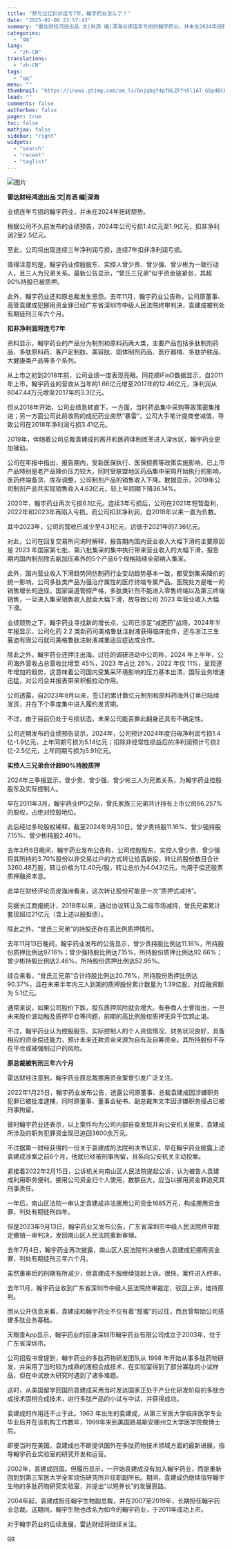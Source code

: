 ```yaml
---
title: "预亏过亿扣非连亏7年，翰宇药业怎么了？"
date: "2025-02-08 23:57:42"
summary: "雷达财经鸿途出品 文|肖洒 编|深海业绩连年亏损的翰宇药业，并未在2024年扭转颓势。根据公司不久前..."
categories:
  - "qq"
lang:
  - "zh-CN"
translations:
  - "zh-CN"
tags:
  - "qq"
menu: ""
thumbnail: "https://inews.gtimg.com/om_ls/OnjqbgY4pf0LZFfn5l1AT_G5pdBCBCC--07awjHKI187EAA_640360/0"
lead: ""
comments: false
authorbox: false
pager: true
toc: false
mathjax: false
sidebar: "right"
widgets:
  - "search"
  - "recent"
  - "taglist"
---
```


![图片](https://inews.gtimg.com/news_bt/OHc4ODp7Orx37EOZ90BAoTPIARjdCHizXtbrieYqliSM0AA/641)

**雷达财经鸿途出品 文|肖洒 编|深海**

业绩连年亏损的翰宇药业，并未在2024年扭转颓势。

根据公司不久前发布的业绩预告，2024年公司亏损1.4亿元至1.9亿元，扣非净利润2至2.5亿元。

至此，公司将出现连续三年净利润亏损，连续7年扣非净利润亏损。

值得注意的是，翰宇药业控股股东、实控人曾少贵、曾少强、曾少彬为一致行动人，且三人为兄弟关系。最新公告显示，“曾氏三兄弟”似乎资金链紧张，其超90%持股已被质押。

此外，翰宇药业还和原总裁发生恩怨。去年11月，翰宇药业公告称，公司原董事、高管袁建成犯挪用资金罪已经广东省深圳市中级人民法院终审判决，袁建成被判处有期徒刑三年六个月。

**扣非净利润将连亏7年**

资料显示，翰宇药业的产品分为制剂和原料药两大类，主要产品包括多肽制剂药品、多肽原料药、客户定制肽、美容肽、固体制剂药品、医疗器械、多肽护肤品、大健康类产品等多个系列。

从上市之初到2018年前，公司业绩一度表现亮眼。同花顺iFinD数据显示，自2011年上市，翰宇药业的营收从当年的1.66亿元增至2017年的12.46亿元，净利润从8047.44万元增至2017年的3.3亿元。

但从2018年开始，公司业绩急转直下。一方面，当时药品集中采购等政策密集推进；另一方面公司此前收购的成纪药业突然“暴雷”，公司大手笔计提商誉减值，导致公司在2018年净利润亏损3.41亿元。

2019年，伴随着公司总裁袁建成的离开和医药体制改革进入深水区，翰宇药业更加被动。

公司在年报中指出，报告期内，受新医保执行、医保控费等政策实施影响，已上市产品特别是老产品降价压力较大，同时受联盟地区药品集中采购开始执行的影响，医药终端备货、库存调整，公司制剂产品的销售收入下降。数据显示，2019年公司制剂产品共实现销售收入4.63亿元，较上年同期下降36.14%。

2020年，翰宇药业再次亏损6.1亿元。连续3年亏损后，公司在2021年短暂盈利，2022年和2023年再陷入亏损。而公司扣非净利润，自2018年以来一直为负数。

其中2023年，公司的营收已减少至4.31亿元，远低于2021年的7.36亿元。

对此，公司在回复交易所问询时解释，报告期内国内营业收入大幅下滑的主要原因是 2023 年国家第七批、第八批集采的集中执行带来营业收入的大幅下滑，报告期内国内制剂除去氨加压素外的5个产品6个规格陆续全部纳入集采。

此外，国内营业收入下滑趋势同仿制药行业变动趋势基本一致，都受到集采降价的统一影响，公司多肽类产品为强治疗属性的医疗终端专属产品，医院处方是唯一的销售增长的途径，国家渠道管控严格，多肽类针剂不能进入零售终端以及第三终端销售，一旦进入集采销售收入就会大幅下滑，故导致公司 2023 年营业收入大幅下滑。

业绩颓势之下，翰宇药业寻找新的增长点，公司已涉足“减肥药”战场，2024年半年报显示，公司化药 2.2 类新药司美格鲁肽注射液获得临床批件，还与浙江三生蔓迪有限公司就司美格鲁肽注射液减重适应症达成合作。

除此之外，翰宇药业还押注出海。过往的调研活动中公司称，2024 年上半年，公司海外营收占总营收比增至 45%，2023 年占比 26%，2022 年仅 11%，呈现逐年增加的趋势，这意味着公司国内受集采环境影响的压力基本出清，国际业务增速迅猛，对公司合并报表带来积极拉动作用。

公司透露，自2023年9月以来，签订的累计数亿元制剂和原料药海外订单已陆续发货，并在下个季度集中进入履约发货期。

不过，由于目前仍处于亏损状态，未来公司能否靠此翻身还具有不确定性。

公司近期发布的业绩预告显示，2024年，公司预计2024年度归母净利润亏损1.4亿-1.9亿元，上年同期亏损为5.14亿元；扣除非经常性损益后的净利润预计亏损2亿-2.5亿元，上年同期亏损为5.91亿元。

**实控人三兄弟合计超90%持股质押**

2024年三季报显示，曾少贵、曾少强、曾少彬三人为兄弟关系，为翰宇药业控股股东及实际控制人。

早在2011年3月，翰宇药业IPO之际，曾氏家族三兄弟共计持有上市公司66.257%的股权，占绝对控股地位。

此后经过多轮股权稀释，截至2024年9月30日，曾少贵持股11.16%、曾少强持股7.15%、曾少彬持股2.46%。

去年3月6日晚间，翰宇药业发布公告称，公司控股股东、实控人曾少贵、曾少强将其所持的3.70%股份以非交易过户的方式转让给高新投，转让的股份数目合计3260.48万股，转让价格为12.40元/股，转让总价为4.043亿元，均用于偿还股票质押融资本息。

此举在财经评论员皮海洲看来，这次转让股份可能是一次“质押式减持”。

另据长江商报统计，2018年以来，通过协议转让及二级市场减持，曾氏兄弟累计套现超过21亿元（含上述以股抵债）。

除此之外，“曾氏三兄弟”的持股还存在高比例质押情形。

去年11月13日晚间，翰宇药业发布的公告显示，曾少贵持股比例达11.16%，所持股份质押比例达97.16%；曾少强持股比例达7.15%，所持股份质押比例达92.66%；曾少彬持股比例达2.46%，所持股份质押比例达52.95%。

综合来看，“曾氏三兄弟”合计持股比例达20.76%，所持股份质押比例达90.37%，且在未来半年内三人到期的质押股份累计数量为 1.39亿股，对应融资额为 5.1亿元。

通常来说，如果公司股价下跌，股东质押风险就会增大。有券商人士曾指出，一旦未来股价波动触及质押平仓等问题，前期的高比例股权质押无异于饮鸩止渴。

不过，翰宇药业认为控股股东、实际控制人的个人资信情况、财务状况良好，具备相应的资金偿还能力，预计未来还款资金来源为自有及自筹资金。其所持股份不存在平仓或被强制过户的风险。

**原总裁被判刑三年六个月**

雷达财经注意到，翰宇药业原总裁挪用资金案曾引发广泛关注。

2022年1月25日，翰宇药业发布公告，透露公司原董事、总裁袁建成因涉嫌职务犯罪已被批准逮捕，同时原董事、董事会秘书、副总裁朱文丰因涉嫌职务侵占已被刑事拘留。

彼时翰宇药业还表示，以上案件均为公司内部自查发现并向公安机关报案，袁建成所涉及的职务犯罪资金现已追回3600余万元。

不过据第一财经获得的一份关于袁建成的法院判决书证实，早在翰宇药业披露上述袁建成涉案之前6个月，他就已经被刑事拘留，且系向公安机关主动投案。

紧接着2022年2月15日，公诉机关向南山区人民法院提起公诉，认为被告人袁建成利用职务便利，挪用公司资金归个人使用，数额巨大，应当以挪用资金罪追究其刑事责任。

一年后，南山区法院一审认定袁建成非法挪用公司资金1685万元，构成挪用资金罪，判处有期徒刑四年。

但是2023年9月13日，翰宇药业又发布公告，广东省深圳市中级人民法院终审裁定撤销一审判决，发回南山区人民法院重新审理。

去年7月4日，翰宇药业再次披露，南山区人民法院判决被告人袁建成犯挪用资金罪，判处有期徒刑三年六个月。

虽然重审后的刑期有所减少，但袁建成不服继续提起上诉。很快，案件进入终审。

去年11月，翰宇药业收到广东省深圳市中级人民法院终审裁定，驳回上诉，维持原判。

而从公开信息来看，袁建成和翰宇药业不仅有着“甜蜜”的过往，而且曾帮助公司搭建多肽业务基础。

天眼查App显示，翰宇药业的前身深圳市翰宇药业有限公司成立于2003年，位于广东省深圳市。

公司招股书曾提到，翰宇药业的多肽药物研发团队从 1998 年开始从事多肽药物研发，并采用了当时较为成熟的液相合成技术，在实验室得到了部分寡肽的小试样品，但在中试放大研究时遇到了诸多难题。

这时，从美国留学回国的袁建成采用当时发达国家正处于产业化研发阶段的多肽合成技术固相合成技术，进行多肽产品的小试与中试，并获得成功。

袁建成的作用还不止于此。1963 年出生的袁建成，从第三军医大学临床医学专业毕业后并在该机构工作数年，1999年来到美国路易斯安娜州立大学医学院做博士后。

即便当时在美国，袁建成也不断提供国外在多肽药物技术领域方面的最新进展，指导翰宇药业实验室的研究开发和运营。

2002年，袁建成回国。但履历显示，一开始袁建成没有加入翰宇药业，而是重新回到到第三军医大学全军烧伤研究所并任职副所长。期间，袁建成仍继续指导翰宇生物的多肽药物研究实验室，并提出“以短养长”的发展思路。

2004年起，袁建成担任翰宇生物副总裁，并在2007至2019年，长期担任翰宇药业总裁。这期间，翰宇生物也改名为如今的翰宇药业，于2011年成功上市。

对于翰宇药业的后续发展，雷达财经将继续关注。

[qq](https://new.qq.com/rain/a/20250208A0919900)
